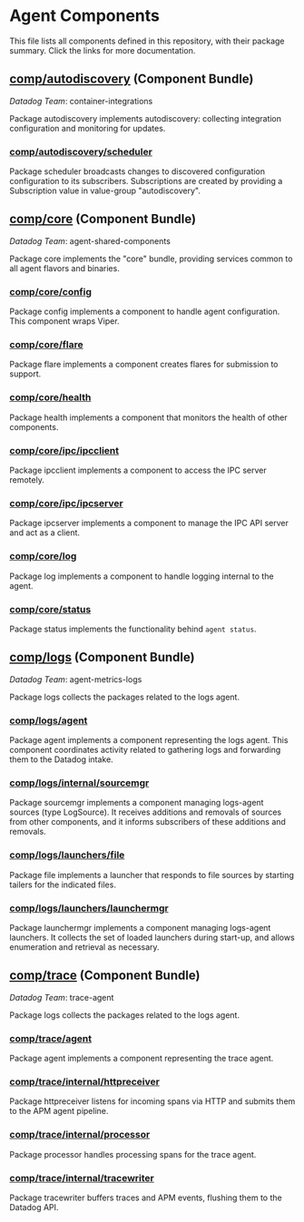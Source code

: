 # Agent Components

This file lists all components defined in this repository, with their package summary.
Click the links for more documentation.

## [comp/autodiscovery](https://pkg.go.dev/github.com/DataDog/dd-agent-comp-experiments/comp/autodiscovery) (Component Bundle)

*Datadog Team*: container-integrations

Package autodiscovery implements autodiscovery: collecting integration configuration
and monitoring for updates.

### [comp/autodiscovery/scheduler](https://pkg.go.dev/github.com/DataDog/dd-agent-comp-experiments/comp/autodiscovery/scheduler)

Package scheduler broadcasts changes to discovered configuration
configuration to its subscribers.  Subscriptions are created by providing a
Subscription value in value-group "autodiscovery".

## [comp/core](https://pkg.go.dev/github.com/DataDog/dd-agent-comp-experiments/comp/core) (Component Bundle)

*Datadog Team*: agent-shared-components

Package core implements the "core" bundle, providing services common to all
agent flavors and binaries.

### [comp/core/config](https://pkg.go.dev/github.com/DataDog/dd-agent-comp-experiments/comp/core/config)

Package config implements a component to handle agent configuration.  This
component wraps Viper.

### [comp/core/flare](https://pkg.go.dev/github.com/DataDog/dd-agent-comp-experiments/comp/core/flare)

Package flare implements a component creates flares for submission to support.

### [comp/core/health](https://pkg.go.dev/github.com/DataDog/dd-agent-comp-experiments/comp/core/health)

Package health implements a component that monitors the health of other
components.

### [comp/core/ipc/ipcclient](https://pkg.go.dev/github.com/DataDog/dd-agent-comp-experiments/comp/core/ipc/ipcclient)

Package ipcclient implements a component to access the IPC server remotely.

### [comp/core/ipc/ipcserver](https://pkg.go.dev/github.com/DataDog/dd-agent-comp-experiments/comp/core/ipc/ipcserver)

Package ipcserver implements a component to manage the IPC API server and act
as a client.

### [comp/core/log](https://pkg.go.dev/github.com/DataDog/dd-agent-comp-experiments/comp/core/log)

Package log implements a component to handle logging internal to the agent.

### [comp/core/status](https://pkg.go.dev/github.com/DataDog/dd-agent-comp-experiments/comp/core/status)

Package status implements the functionality behind `agent status`.

## [comp/logs](https://pkg.go.dev/github.com/DataDog/dd-agent-comp-experiments/comp/logs) (Component Bundle)

*Datadog Team*: agent-metrics-logs

Package logs collects the packages related to the logs agent.

### [comp/logs/agent](https://pkg.go.dev/github.com/DataDog/dd-agent-comp-experiments/comp/logs/agent)

Package agent implements a component representing the logs agent.  This
component coordinates activity related to gathering logs and forwarding them
to the Datadog intake.

### [comp/logs/internal/sourcemgr](https://pkg.go.dev/github.com/DataDog/dd-agent-comp-experiments/comp/logs/internal/sourcemgr)

Package sourcemgr implements a component managing logs-agent sources (type
LogSource).  It receives additions and removals of sources from other
components, and it informs subscribers of these additions and removals.

### [comp/logs/launchers/file](https://pkg.go.dev/github.com/DataDog/dd-agent-comp-experiments/comp/logs/launchers/file)

Package file implements a launcher that responds to file sources by starting
tailers for the indicated files.

### [comp/logs/launchers/launchermgr](https://pkg.go.dev/github.com/DataDog/dd-agent-comp-experiments/comp/logs/launchers/launchermgr)

Package launchermgr implements a component managing logs-agent launchers.  It collects
the set of loaded launchers during start-up, and allows enumeration and retrieval
as necessary.

## [comp/trace](https://pkg.go.dev/github.com/DataDog/dd-agent-comp-experiments/comp/trace) (Component Bundle)

*Datadog Team*: trace-agent

Package logs collects the packages related to the logs agent.

### [comp/trace/agent](https://pkg.go.dev/github.com/DataDog/dd-agent-comp-experiments/comp/trace/agent)

Package agent implements a component representing the trace agent.

### [comp/trace/internal/httpreceiver](https://pkg.go.dev/github.com/DataDog/dd-agent-comp-experiments/comp/trace/internal/httpreceiver)

Package httpreceiver listens for incoming spans via HTTP and submits them to
the APM agent pipeline.

### [comp/trace/internal/processor](https://pkg.go.dev/github.com/DataDog/dd-agent-comp-experiments/comp/trace/internal/processor)

Package processor handles processing spans for the trace agent.

### [comp/trace/internal/tracewriter](https://pkg.go.dev/github.com/DataDog/dd-agent-comp-experiments/comp/trace/internal/tracewriter)

Package tracewriter buffers traces and APM events, flushing them to the
Datadog API.
